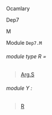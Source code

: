 Ocamlary

Dep7

M

Module `Dep7.M`

<a id="module-type-R"></a>

###### module type R =

> [Arg.S](Ocamlary.Dep7.argument-1-Arg.md#module-type-S)


<a id="module-Y"></a>

###### module Y :

> [R](Ocamlary.Dep7.argument-1-Arg.md#module-type-S)

